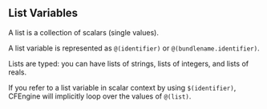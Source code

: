 ## List Variables

A list is a collection of scalars (single values).

A list variable is represented as `@(identifier)` or
`@(bundlename.identifier)`.

Lists are typed: you can have lists of strings, lists of integers, and lists of reals.

If you refer to a list variable in scalar context by using `$(identifier)`,
CFEngine will implicitly loop over the values of `@(list)`.
